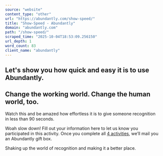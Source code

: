 ```yaml
---
source: "website"
content_type: "other"
url: "https://abundantly.com/show-speed/"
title: "Show-Speed - Abundantly"
domain: "abundantly.com"
path: "/show-speed/"
scraped_time: "2025-10-04T18:53:09.256150"
url_depth: 1
word_count: 83
client_name: "abundantly"
---
```


## Let's show you how quick and easy it is to use Abundantly.

## Change the working world. Change the human world, too.

Watch this and be amazed how effortless it is to give someone recognition in less than 90 seconds.

Woah slow down! Fill out your information here to let us know you participated in this activity. Once you complete all [4 activities](https://abundantly.com/show/#showmenu), we’ll mail you an Abundantly gift box.

Shaking up the world of recognition and making it a better place.